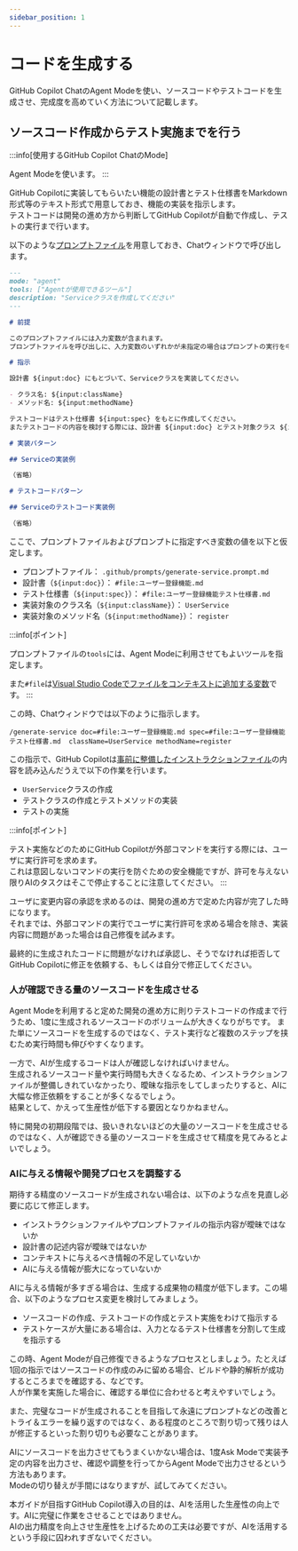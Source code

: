 ```yaml
---
sidebar_position: 1
---
```


# コードを生成する

GitHub Copilot ChatのAgent Modeを使い、ソースコードやテストコードを生成させ、完成度を高めていく方法について記載します。

## ソースコード作成からテスト実施までを行う

<!-- textlint-disable ja-technical-writing/ja-no-mixed-period -->
<!-- textlint-disable jtf-style/4.3.2.大かっこ［］ -->
:::info[使用するGitHub Copilot ChatのMode]
<!-- textlint-enable jtf-style/4.3.2.大かっこ［］ -->
<!-- textlint-enable ja-technical-writing/ja-no-mixed-period -->
Agent Modeを使います。
:::

GitHub Copilotに実装してもらいたい機能の設計書とテスト仕様書をMarkdown形式等のテキスト形式で用意しておき、機能の実装を指示します。  
テストコードは開発の進め方から判断してGitHub Copilotが自動で作成し、テストの実行まで行います。

以下のような[プロンプトファイル](../../ai-on-boarding/shared-instructions-prompts)を用意しておき、Chatウィンドウで呼び出します。

```markdown
---
mode: "agent"
tools: ["Agentが使用できるツール"]
description: "Serviceクラスを作成してください"
---

# 前提

このプロンプトファイルには入力変数が含まれます。
プロンプトファイルを呼び出しに、入力変数のいずれかが未指定の場合はプロンプトの実行を中止し、ユーザーに入力変数の指定を指示してください。

# 指示

設計書 ${input:doc} にもとづいて、Serviceクラスを実装してください。

- クラス名: ${input:className}
- メソッド名: ${input:methodName}

テストコードはテスト仕様書 ${input:spec} をもとに作成してください。  
またテストコードの内容を検討する際には、設計書 ${input:doc} とテスト対象クラス ${input:className} クラスも参考にしてください。

# 実装パターン

## Serviceの実装例

（省略）

# テストコードパターン

## Serviceのテストコード実装例

（省略）
```

ここで、プロンプトファイルおよびプロンプトに指定すべき変数の値を以下と仮定します。

- プロンプトファイル： `.github/prompts/generate-service.prompt.md`
- 設計書（`${input:doc}`）： `#file:ユーザー登録機能.md`
- テスト仕様書（`${input:spec}`）： `#file:ユーザー登録機能テスト仕様書.md`
- 実装対象のクラス名（`${input:className}`）： `UserService`
- 実装対象のメソッド名（`${input:methodName}`）： `register`

<!-- textlint-disable ja-technical-writing/ja-no-mixed-period -->
<!-- textlint-disable jtf-style/4.3.2.大かっこ［］ -->
:::info[ポイント]
<!-- textlint-enable jtf-style/4.3.2.大かっこ［］ -->
<!-- textlint-enable ja-technical-writing/ja-no-mixed-period -->
プロンプトファイルの`tools`には、Agent Modeに利用させてもよいツールを指定します。

また`#file`は[Visual Studio Codeでファイルをコンテキストに追加する変数](https://code.visualstudio.com/docs/copilot/reference/copilot-vscode-features)です。
:::

この時、Chatウィンドウでは以下のように指示します。

```shell
/generate-service doc=#file:ユーザー登録機能.md spec=#file:ユーザー登録機能テスト仕様書.md  className=UserService methodName=register
```

この指示で、GitHub Copilotは[事前に整備したインストラクションファイル](../../ai-on-boarding/files-to-be-maintained)の内容を読み込んだうえで以下の作業を行います。

- `UserService`クラスの作成
- テストクラスの作成とテストメソッドの実装
- テストの実施

<!-- textlint-disable ja-technical-writing/ja-no-mixed-period -->
<!-- textlint-disable jtf-style/4.3.2.大かっこ［］ -->
:::info[ポイント]
<!-- textlint-enable jtf-style/4.3.2.大かっこ［］ -->
<!-- textlint-enable ja-technical-writing/ja-no-mixed-period -->
テスト実施などのためにGitHub Copilotが外部コマンドを実行する際には、ユーザに実行許可を求めます。  
これは意図しないコマンドの実行を防ぐための安全機能ですが、許可を与えない限りAIのタスクはそこで停止することに注意してください。
:::

ユーザに変更内容の承認を求めるのは、開発の進め方で定めた内容が完了した時になります。  
それまでは、外部コマンドの実行でユーザに実行許可を求める場合を除き、実装内容に問題があった場合は自己修復を試みます。

最終的に生成されたコードに問題がなければ承認し、そうでなければ拒否してGitHub Copilotに修正を依頼する、もしくは自分で修正してください。

### 人が確認できる量のソースコードを生成させる

Agent Modeを利用すると定めた開発の進め方に則りテストコードの作成まで行うため、1度に生成されるソースコードのボリュームが大きくなりがちです。
また単にソースコードを生成するのではなく、テスト実行など複数のステップを挟むため実行時間も伸びやすくなります。

一方で、AIが生成するコードは人が確認しなければいけません。  
生成されるソースコード量や実行時間も大きくなるため、インストラクションファイルが整備しきれていなかったり、曖昧な指示をしてしまったりすると、AIに大幅な修正依頼をすることが多くなるでしょう。  
結果として、かえって生産性が低下する要因となりかねません。

特に開発の初期段階では、扱いきれないほどの大量のソースコードを生成させるのではなく、人が確認できる量のソースコードを生成させて精度を見てみるとよいでしょう。

### AIに与える情報や開発プロセスを調整する

期待する精度のソースコードが生成されない場合は、以下のような点を見直し必要に応じて修正します。

- インストラクションファイルやプロンプトファイルの指示内容が曖昧ではないか
- 設計書の記述内容が曖昧ではないか
- コンテキストに与えるべき情報の不足していないか
- AIに与える情報が膨大になっていないか

AIに与える情報が多すぎる場合は、生成する成果物の精度が低下します。この場合、以下のようなプロセス変更を検討してみましょう。

- ソースコードの作成、テストコードの作成とテスト実施をわけて指示する
- テストケースが大量にある場合は、入力となるテスト仕様書を分割して生成を指示する

この時、Agent Modeが自己修復できるようなプロセスとしましょう。たとえば1回の指示ではソースコードの作成のみに留める場合、ビルドや静的解析が成功するところまでを確認する、などです。  
人が作業を実施した場合に、確認する単位に合わせると考えやすいでしょう。

また、完璧なコードが生成されることを目指して永遠にプロンプトなどの改善とトライ＆エラーを繰り返すのではなく、ある程度のところで割り切って残りは人が修正するといった割り切りも必要なことがあります。  

AIにソースコードを出力させてもうまくいかない場合は、1度Ask Modeで実装予定の内容を出力させ、確認や調整を行ってからAgent Modeで出力させるという方法もあります。  
Modeの切り替えが手間にはなりますが、試してみてください。

本ガイドが目指すGitHub Copilot導入の目的は、AIを活用した生産性の向上です。AIに完璧に作業をさせることではありません。  
AIの出力精度を向上させ生産性を上げるための工夫は必要ですが、AIを活用するという手段に囚われすぎないでください。
